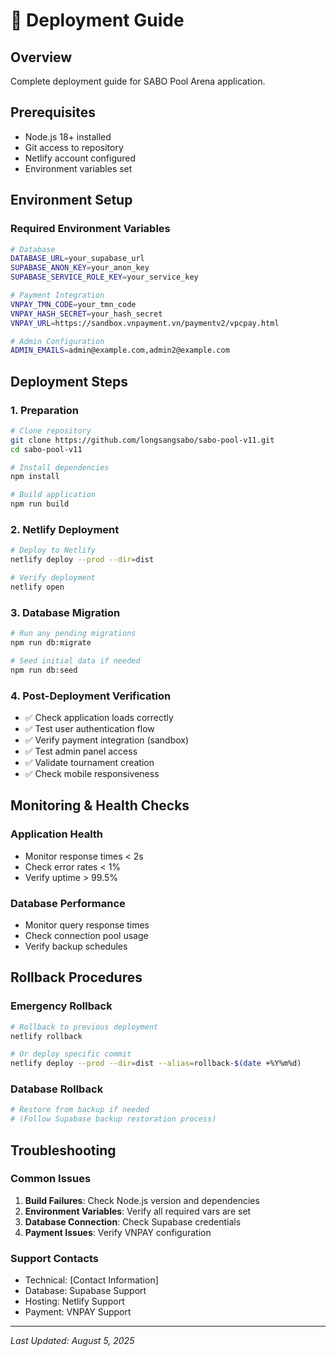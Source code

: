 # 🚀 Deployment Guide

## Overview

Complete deployment guide for SABO Pool Arena application.

## Prerequisites

- Node.js 18+ installed
- Git access to repository
- Netlify account configured
- Environment variables set

## Environment Setup

### Required Environment Variables

```bash
# Database
DATABASE_URL=your_supabase_url
SUPABASE_ANON_KEY=your_anon_key
SUPABASE_SERVICE_ROLE_KEY=your_service_key

# Payment Integration
VNPAY_TMN_CODE=your_tmn_code
VNPAY_HASH_SECRET=your_hash_secret
VNPAY_URL=https://sandbox.vnpayment.vn/paymentv2/vpcpay.html

# Admin Configuration
ADMIN_EMAILS=admin@example.com,admin2@example.com
```

## Deployment Steps

### 1. Preparation

```bash
# Clone repository
git clone https://github.com/longsangsabo/sabo-pool-v11.git
cd sabo-pool-v11

# Install dependencies
npm install

# Build application
npm run build
```

### 2. Netlify Deployment

```bash
# Deploy to Netlify
netlify deploy --prod --dir=dist

# Verify deployment
netlify open
```

### 3. Database Migration

```bash
# Run any pending migrations
npm run db:migrate

# Seed initial data if needed
npm run db:seed
```

### 4. Post-Deployment Verification

- ✅ Check application loads correctly
- ✅ Test user authentication flow
- ✅ Verify payment integration (sandbox)
- ✅ Test admin panel access
- ✅ Validate tournament creation
- ✅ Check mobile responsiveness

## Monitoring & Health Checks

### Application Health

- Monitor response times < 2s
- Check error rates < 1%
- Verify uptime > 99.5%

### Database Performance

- Monitor query response times
- Check connection pool usage
- Verify backup schedules

## Rollback Procedures

### Emergency Rollback

```bash
# Rollback to previous deployment
netlify rollback

# Or deploy specific commit
netlify deploy --prod --dir=dist --alias=rollback-$(date +%Y%m%d)
```

### Database Rollback

```bash
# Restore from backup if needed
# (Follow Supabase backup restoration process)
```

## Troubleshooting

### Common Issues

1. **Build Failures**: Check Node.js version and dependencies
2. **Environment Variables**: Verify all required vars are set
3. **Database Connection**: Check Supabase credentials
4. **Payment Issues**: Verify VNPAY configuration

### Support Contacts

- Technical: [Contact Information]
- Database: Supabase Support
- Hosting: Netlify Support
- Payment: VNPAY Support

---

_Last Updated: August 5, 2025_
